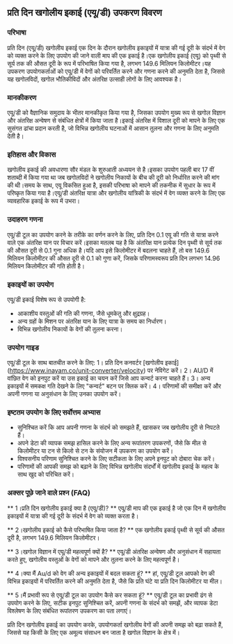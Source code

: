 ## प्रति दिन खगोलीय इकाई (एयू/डी) उपकरण विवरण

### परिभाषा
प्रति दिन (एयू/डी) खगोलीय इकाई एक दिन के दौरान खगोलीय इकाइयों में यात्रा की गई दूरी के संदर्भ में वेग को व्यक्त करने के लिए उपयोग की जाने वाली माप की एक इकाई है।एक खगोलीय इकाई (एयू) को पृथ्वी से सूर्य तक की औसत दूरी के रूप में परिभाषित किया गया है, लगभग 149.6 मिलियन किलोमीटर।यह उपकरण उपयोगकर्ताओं को एयू/डी में वेगों को परिवर्तित करने और गणना करने की अनुमति देता है, जिससे यह खगोलविदों, खगोल भौतिकीविदों और अंतरिक्ष उत्साही लोगों के लिए आवश्यक है।

### मानकीकरण
एयू/डी को वैज्ञानिक समुदाय के भीतर मानकीकृत किया गया है, जिसका उपयोग मुख्य रूप से खगोल विज्ञान और अंतरिक्ष अन्वेषण से संबंधित क्षेत्रों में किया जाता है।इकाई अंतरिक्ष में विशाल दूरी को मापने के लिए एक सुसंगत ढांचा प्रदान करती है, जो विभिन्न खगोलीय घटनाओं में आसान तुलना और गणना के लिए अनुमति देती है।

### इतिहास और विकास
खगोलीय इकाई की अवधारणा सौर मंडल के शुरुआती अध्ययन से है।इसका उपयोग पहली बार 17 वीं शताब्दी में किया गया था जब खगोलविदों ने खगोलीय निकायों के बीच की दूरी को निर्धारित करने की मांग की थी।समय के साथ, एयू विकसित हुआ है, इसकी परिभाषा को मापने की तकनीक में सुधार के रूप में परिष्कृत किया गया है।एयू/डी अंतरिक्ष यात्रा और खगोलीय यांत्रिकी के संदर्भ में वेग व्यक्त करने के लिए एक व्यावहारिक इकाई के रूप में उभरा।

### उदाहरण गणना
एयू/डी टूल का उपयोग करने के तरीके का वर्णन करने के लिए, प्रति दिन 0.1 एयू की गति से यात्रा करने वाले एक अंतरिक्ष यान पर विचार करें।इसका मतलब यह है कि अंतरिक्ष यान प्रत्येक दिन पृथ्वी से सूर्य तक की औसत दूरी से 0.1 गुना अधिक है।यदि आप इसे किलोमीटर में बदलना चाहते हैं, तो बस 149.6 मिलियन किलोमीटर की औसत दूरी से 0.1 को गुणा करें, जिसके परिणामस्वरूप प्रति दिन लगभग 14.96 मिलियन किलोमीटर की गति होती है।

### इकाइयों का उपयोग
एयू/डी इकाई विशेष रूप से उपयोगी है:
- आकाशीय वस्तुओं की गति की गणना, जैसे धूमकेतु और क्षुद्रग्रह।
- अन्य ग्रहों के मिशन पर अंतरिक्ष यान के लिए यात्रा के समय का निर्धारण।
- विभिन्न खगोलीय निकायों के वेगों की तुलना करना।

### उपयोग गाइड
एयू/डी टूल के साथ बातचीत करने के लिए:
1। प्रति दिन कनवर्टर [खगोलीय इकाई] (https://www.inayam.co/unit-converter/velocity) पर नेविगेट करें।
2। AU/D में वांछित वेग को इनपुट करें या उस इकाई का चयन करें जिसे आप कन्वर्ट करना चाहते हैं।
3। अन्य इकाइयों में समकक्ष गति देखने के लिए "कन्वर्ट" बटन पर क्लिक करें।
4। परिणामों की समीक्षा करें और अपनी गणना या अनुसंधान के लिए उनका उपयोग करें।

### इष्टतम उपयोग के लिए सर्वोत्तम अभ्यास
- सुनिश्चित करें कि आप अपनी गणना के संदर्भ को समझते हैं, खासकर जब खगोलीय दूरी से निपटते हैं।
- अपने डेटा की व्यापक समझ हासिल करने के लिए अन्य रूपांतरण उपकरणों, जैसे कि मील से किलोमीटर या टन से किलो से टन के संयोजन में उपकरण का उपयोग करें।
- विश्वसनीय परिणाम सुनिश्चित करने के लिए सटीकता के लिए अपने इनपुट को दोबारा चेक करें।
- परिणामों की आपकी समझ को बढ़ाने के लिए विभिन्न खगोलीय संदर्भों में खगोलीय इकाई के महत्व के साथ खुद को परिचित करें।

### अक्सर पूछे जाने वाले प्रश्न (FAQ)

** 1।प्रति दिन खगोलीय इकाई क्या है (एयू/डी)? **
एयू/डी माप की एक इकाई है जो एक दिन में खगोलीय इकाइयों में यात्रा की गई दूरी के संदर्भ में वेग को व्यक्त करता है।

** 2।खगोलीय इकाई को कैसे परिभाषित किया जाता है? **
एक खगोलीय इकाई पृथ्वी से सूर्य की औसत दूरी है, लगभग 149.6 मिलियन किलोमीटर।

** 3।खगोल विज्ञान में एयू/डी महत्वपूर्ण क्यों है? **
एयू/डी अंतरिक्ष अन्वेषण और अनुसंधान में सहायता करते हुए, खगोलीय वस्तुओं के वेगों को मापने और तुलना करने के लिए महत्वपूर्ण है।

** 4।क्या मैं Au/d को वेग की अन्य इकाइयों में बदल सकता हूं? **
हां, एयू/डी टूल आपको वेग की विभिन्न इकाइयों में परिवर्तित करने की अनुमति देता है, जैसे कि प्रति घंटे या प्रति दिन किलोमीटर या मील।

** 5।मैं प्रभावी रूप से एयू/डी टूल का उपयोग कैसे कर सकता हूं? **
एयू/डी टूल का प्रभावी ढंग से उपयोग करने के लिए, सटीक इनपुट सुनिश्चित करें, अपनी गणना के संदर्भ को समझें, और व्यापक डेटा विश्लेषण के लिए संबंधित रूपांतरण उपकरण का पता लगाएं।

प्रति दिन खगोलीय इकाई का उपयोग करके, उपयोगकर्ता खगोलीय वेगों की अपनी समझ को बढ़ा सकते हैं, जिससे यह किसी के लिए एक अमूल्य संसाधन बन जाता है खगोल विज्ञान के क्षेत्र में।